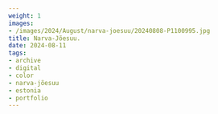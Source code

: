 ```yaml
---
weight: 1
images:
- /images/2024/August/narva-joesuu/20240808-P1100995.jpg
title: Narva-Jõesuu.
date: 2024-08-11
tags:
- archive
- digital
- color
- narva-jõesuu
- estonia
- portfolio
---
```


